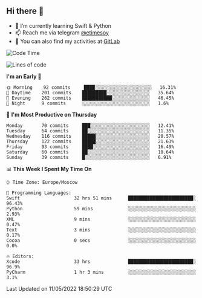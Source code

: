 ## Hi there 👋
- 🌱 I’m currently learning Swift & Python
- 📫 Reach me via telegram [@etimesoy](https://t.me/etimesoy/)
- 🦊 You can also find my activities at [GitLab](https://gitlab.com/etimesoy)

<!--START_SECTION:waka-->
![Code Time](http://img.shields.io/badge/Code%20Time-0-blue)

![Lines of code](https://img.shields.io/badge/From%20Hello%20World%20I%27ve%20Written-189%20Thousand%20lines%20of%20code-blue)

**I'm an Early 🐤** 

```text
🌞 Morning    92 commits     ████░░░░░░░░░░░░░░░░░░░░░   16.31% 
🌆 Daytime    201 commits    █████████░░░░░░░░░░░░░░░░   35.64% 
🌃 Evening    262 commits    ███████████░░░░░░░░░░░░░░   46.45% 
🌙 Night      9 commits      ░░░░░░░░░░░░░░░░░░░░░░░░░   1.6%

```
📅 **I'm Most Productive on Thursday** 

```text
Monday       70 commits     ███░░░░░░░░░░░░░░░░░░░░░░   12.41% 
Tuesday      64 commits     ██░░░░░░░░░░░░░░░░░░░░░░░   11.35% 
Wednesday    116 commits    █████░░░░░░░░░░░░░░░░░░░░   20.57% 
Thursday     122 commits    █████░░░░░░░░░░░░░░░░░░░░   21.63% 
Friday       93 commits     ████░░░░░░░░░░░░░░░░░░░░░   16.49% 
Saturday     60 commits     ██░░░░░░░░░░░░░░░░░░░░░░░   10.64% 
Sunday       39 commits     █░░░░░░░░░░░░░░░░░░░░░░░░   6.91%

```


📊 **This Week I Spent My Time On** 

```text
⌚︎ Time Zone: Europe/Moscow

💬 Programming Languages: 
Swift                    32 hrs 51 mins      ████████████████████████░   96.43% 
Python                   59 mins             ░░░░░░░░░░░░░░░░░░░░░░░░░   2.93% 
XML                      9 mins              ░░░░░░░░░░░░░░░░░░░░░░░░░   0.47% 
Text                     3 mins              ░░░░░░░░░░░░░░░░░░░░░░░░░   0.17% 
Cocoa                    0 secs              ░░░░░░░░░░░░░░░░░░░░░░░░░   0.0%

🔥 Editors: 
Xcode                    33 hrs              ████████████████████████░   96.9% 
PyCharm                  1 hr 3 mins         ░░░░░░░░░░░░░░░░░░░░░░░░░   3.1%

```


 Last Updated on 11/05/2022 18:50:29 UTC
<!--END_SECTION:waka-->
